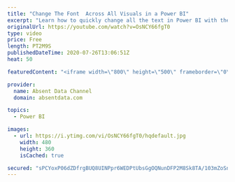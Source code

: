 ```yaml
---
title: "Change The Font  Across All Visuals in a Power BI"
excerpt: "Learn how to quickly change all the text in Power BI with the theme options in Power BI"
originalUrl: https://youtube.com/watch?v=OsNCY66fgT0
type: video
price: Free
length: PT2M9S
publishedDateTime: 2020-07-26T13:06:51Z
heat: 50

featuredContent: "<iframe width=\"800\" height=\"500\" frameborder=\"0\" src=\"https://www.youtube.com/embed/OsNCY66fgT0\" allow=\"accelerometer; autoplay; encrypted-media; gyroscope; picture-in-picture\" allowfullscreen></iframe>"

provider:
  name: Absent Data Channel
  domain: absentdata.com

topics:
  - Power BI

images:
  - url: https://i.ytimg.com/vi/OsNCY66fgT0/hqdefault.jpg
    width: 480
    height: 360
    isCached: true

secured: "sPCYoxP06dZDfrgBUQ8UINPpr6WEDPtUbsGgOQNunDFP2M8Sk8TA/103mZoSnmEvaDs++PDzUOZZsLtDW7W1etmzttQjcYa++njNxcfbkf9PNGG5gyRT1SBtyPNFsavsGztNcVEmrgIsfM/OHLQXK3H2s78LWs1Ii6KuhYlRa6GGnp2hJ/COGTo1QSo96jfdW0Wh0UJjipcyPrH3QBX+dj7ujrjQwnL8B0xmfLLtCvn11w3h6C8Z6Rf7XhkjzIEIVx8sGkEMnOBWhcSEKsGAYpYygWyUUkFqngxge503pHfJsi4Ins5ND07N9gXXlsDF249Oytcf+Iyq/o0Bo9G1WP+36K1IhAPrqG0LV9BVtjDpjpNrlHpnUToQP8//Gr/zEnPngCfnG/jm9EUhT8fyAMuzEccNLSwKpBybhna6nG8=;MTCFscUbg7O8oC1XDmHQCw=="
---
```



